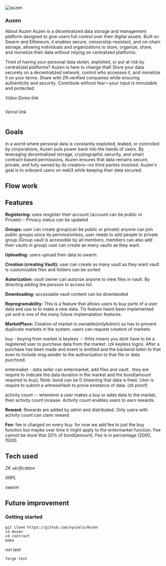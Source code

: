 
![auzen](https://github.com/user-attachments/assets/684a61d1-d0cc-4a33-8155-87a89aedaddb)

### Auzen

*About Auzen*
Auzen is a decentralized data storage and management platform designed to give users full control over their digital assets. 
Built on Swarm and Ethereum, it enables secure, censorship-resistant, and on-chain storage, allowing individuals and organizations to store,
organize, share, and monetize their data without relying on centralized platforms.

Tired of having your personal data stolen, exploited, or put at risk by centralized platforms? Auzen is here to change that! Store your data securely on a decentralized network, control who accesses it, and monetize it on your terms. Share with ZK-verified companies while ensuring authenticity and security. Contribute without fear—your input is immutable and protected. 

*Video Demo link*
```
```
*Vercel link*
```
```

## Goals
In a world where personal data is constantly exploited, leaked, or controlled by corporations, Auzen puts power back into the hands of users. 
By leveraging decentralized storage, cryptographic security, and smart contract-based permissions, Auzen ensures that data remains secure, private, and fully owned by its creators—no third parties involved.
Auzen's goal is to onboard users on web3 while keeping their data secured. 

## Flow work


## Features

**Registering:** 
uses resgister their account (account can be public or Private)-- Privacy status can be updated

**Groups:**
user can create group(can be public or private) anyone can join public groups since its permissionless, user needs to add people to private group.(Group vault is accessible by all members, members can also add their vaults in group) user can create as many vaults as they want.

**Uploading:**
users upload their data to swarm.

**Creation (creating Vault):**
user can create as many vault as they want
vault is customizable 
files and folders can be sorted 

**Autorization:**
vault owner can autorize anyone to view files in vault. By directing adding the persson to access list.

**Downloading:**
accessable vault content can be downlaoded 

**Reprogramability:**
This is a feature that allows users to buy parts of a user data and use to to make a new data.
Tis feature hasnt been implemented yet and is one of the many future implematation features.

**MarketPlace:**
Creation of market is ownable(onlyAdmin) so has to prevent duplicate markets in the system.
users can request creation of markets.

buy - buying from market is keyless -- thhis means you dont have to be a registered user to purchase data from the market. (zk keyless login). After a purchase has been made and event is emitted and the backend listen to that even to include msg.sender to the authorization to that file or data purchced. 

entermaket - data seller can entermarket, add files and vault . they are require to indicate the data duration in the market and the bond(amount required to buy). Note: bond can be 0 (meaning that data is free). User is require to submit a witnessHash to prove existance of data. (zk proof)

activity count -- whenever a user makes a buy or adds data to the market, their activity count incease. Activity count enables users to earn rewards.

**Reward:**
Rewards are added by adnin and distributed.
Only users with activity count can claim reward.

**Fee:**
fee is charged on every buy. for now  we add fee to just the buy function but maybe over time it might apply to the entermarket function.
Fee cannot be more that 20% of bond(amount). Fee is in percentage (2000, 1500).

## Tech used

*ZK verification*

*XRPL*

*swarm*


## Future improvement

### Getting started

```
git clone https://github.com/nyuiela/Anzen
cd Anzen
cd contract
make
```

*run test*
```
forge test
```

